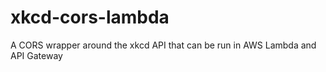 # xkcd-cors-lambda

A CORS wrapper around the xkcd API that can be run in AWS Lambda and API Gateway
